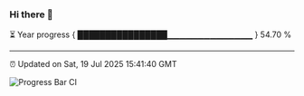 ### Hi there 👋

⏳ Year progress { ████████████████▁▁▁▁▁▁▁▁▁▁▁▁▁▁ } 54.70 %

---

⏰ Updated on Sat, 19 Jul 2025 15:41:40 GMT

![Progress Bar CI](https://github.com/IshwaranRudhara/GIT-ACTION/workflows/Progress%20Bar%20CI/badge.svg)
